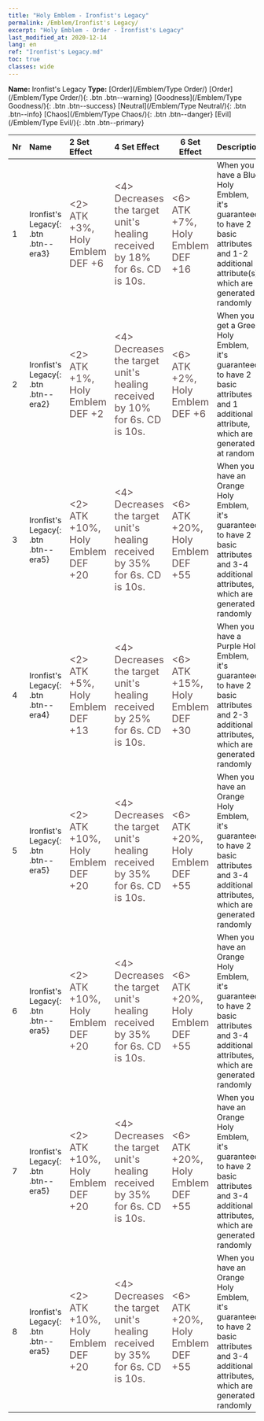```yaml
---
title: "Holy Emblem - Ironfist's Legacy"
permalink: /Emblem/Ironfist's Legacy/
excerpt: "Holy Emblem - Order - Ironfist's Legacy"
last_modified_at: 2020-12-14
lang: en
ref: "Ironfist's Legacy.md"
toc: true
classes: wide
---
```


 **Name:** Ironfist's Legacy
 **Type:** [Order](/Emblem/Type Order/)
  [Order](/Emblem/Type Order/){: .btn .btn--warning}   [Goodness](/Emblem/Type Goodness/){: .btn .btn--success}   [Neutral](/Emblem/Type Neutral/){: .btn .btn--info}   [Chaos](/Emblem/Type Chaos/){: .btn .btn--danger}   [Evil](/Emblem/Type Evil/){: .btn .btn--primary} 

  |  Nr  |             Name            |    2 Set Effect    |   4 Set Effect   | 6 Set Effect   | Description |
  |:-----|:----------------------------|:-------------------|:-----------------|----------------|-------------|
  | 1 | Ironfist's Legacy{: .btn .btn--era3} | <span style="color: #645252;font-size:20px"><2> ATK +3%, Holy Emblem DEF +6</span> | <span style="color: #645252;font-size:20px"><4> Decreases the target unit's healing received by 18% for 6s. CD is 10s.</span> | <span style="color: #645252;font-size:20px"><6> ATK +7%, Holy Emblem DEF +16</span> | When you have a Blue Holy Emblem, it's guaranteed to have 2 basic attributes and 1-2 additional attribute(s), which are generated randomly | 
  | 2 | Ironfist's Legacy{: .btn .btn--era2} | <span style="color: #645252;font-size:20px"><2> ATK +1%, Holy Emblem DEF +2</span> | <span style="color: #645252;font-size:20px"><4> Decreases the target unit's healing received by 10% for 6s. CD is 10s.</span> | <span style="color: #645252;font-size:20px"><6> ATK +2%, Holy Emblem DEF +6</span> | When you get a Green Holy Emblem, it's guaranteed to have 2 basic attributes and 1 additional attribute, which are generated at random | 
  | 3 | Ironfist's Legacy{: .btn .btn--era5} | <span style="color: #645252;font-size:20px"><2> ATK +10%, Holy Emblem DEF +20</span> | <span style="color: #645252;font-size:20px"><4> Decreases the target unit's healing received by 35% for 6s. CD is 10s.</span> | <span style="color: #645252;font-size:20px"><6> ATK +20%, Holy Emblem DEF +55</span> | When you have an Orange Holy Emblem, it's guaranteed to have 2 basic attributes and 3-4 additional attributes, which are generated randomly | 
  | 4 | Ironfist's Legacy{: .btn .btn--era4} | <span style="color: #645252;font-size:20px"><2> ATK +5%, Holy Emblem DEF +13</span> | <span style="color: #645252;font-size:20px"><4> Decreases the target unit's healing received by 25% for 6s. CD is 10s.</span> | <span style="color: #645252;font-size:20px"><6> ATK +15%, Holy Emblem DEF +30</span> | When you have a Purple Holy Emblem, it's guaranteed to have 2 basic attributes and 2-3 additional attributes, which are generated randomly | 
  | 5 | Ironfist's Legacy{: .btn .btn--era5} | <span style="color: #645252;font-size:20px"><2> ATK +10%, Holy Emblem DEF +20</span> | <span style="color: #645252;font-size:20px"><4> Decreases the target unit's healing received by 35% for 6s. CD is 10s.</span> | <span style="color: #645252;font-size:20px"><6> ATK +20%, Holy Emblem DEF +55</span> | When you have an Orange Holy Emblem, it's guaranteed to have 2 basic attributes and 3-4 additional attributes, which are generated randomly | 
  | 6 | Ironfist's Legacy{: .btn .btn--era5} | <span style="color: #645252;font-size:20px"><2> ATK +10%, Holy Emblem DEF +20</span> | <span style="color: #645252;font-size:20px"><4> Decreases the target unit's healing received by 35% for 6s. CD is 10s.</span> | <span style="color: #645252;font-size:20px"><6> ATK +20%, Holy Emblem DEF +55</span> | When you have an Orange Holy Emblem, it's guaranteed to have 2 basic attributes and 3-4 additional attributes, which are generated randomly | 
  | 7 | Ironfist's Legacy{: .btn .btn--era5} | <span style="color: #645252;font-size:20px"><2> ATK +10%, Holy Emblem DEF +20</span> | <span style="color: #645252;font-size:20px"><4> Decreases the target unit's healing received by 35% for 6s. CD is 10s.</span> | <span style="color: #645252;font-size:20px"><6> ATK +20%, Holy Emblem DEF +55</span> | When you have an Orange Holy Emblem, it's guaranteed to have 2 basic attributes and 3-4 additional attributes, which are generated randomly | 
  | 8 | Ironfist's Legacy{: .btn .btn--era5} | <span style="color: #645252;font-size:20px"><2> ATK +10%, Holy Emblem DEF +20</span> | <span style="color: #645252;font-size:20px"><4> Decreases the target unit's healing received by 35% for 6s. CD is 10s.</span> | <span style="color: #645252;font-size:20px"><6> ATK +20%, Holy Emblem DEF +55</span> | When you have an Orange Holy Emblem, it's guaranteed to have 2 basic attributes and 3-4 additional attributes, which are generated randomly | 
